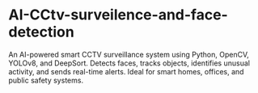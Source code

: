 # AI-CCtv-surveilence-and-face-detection
An AI-powered smart CCTV surveillance system using Python, OpenCV, YOLOv8, and DeepSort. Detects faces, tracks objects, identifies unusual activity, and sends real-time alerts. Ideal for smart homes, offices, and public safety systems.
